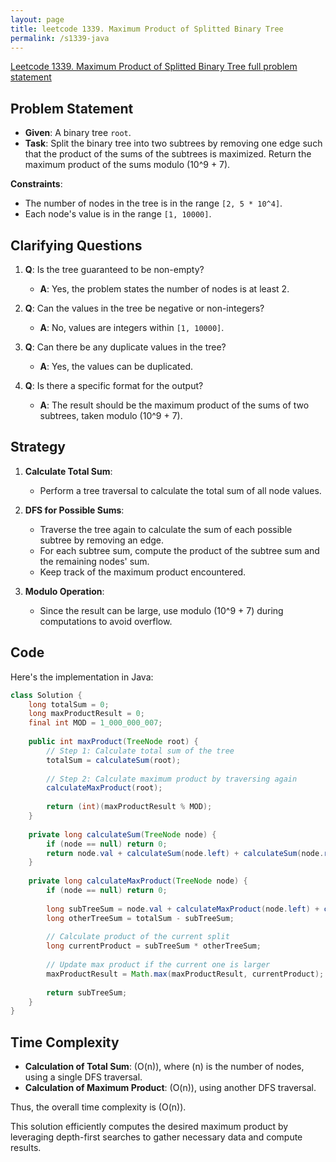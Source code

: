 ```yaml
---
layout: page
title: leetcode 1339. Maximum Product of Splitted Binary Tree
permalink: /s1339-java
---
```

[Leetcode 1339. Maximum Product of Splitted Binary Tree full problem statement](https://algoadvance.github.io/algoadvance/l1339)
## Problem Statement

- **Given**: A binary tree `root`.
- **Task**: Split the binary tree into two subtrees by removing one edge such that the product of the sums of the subtrees is maximized. Return the maximum product of the sums modulo \(10^9 + 7\).

**Constraints**:
- The number of nodes in the tree is in the range `[2, 5 * 10^4]`.
- Each node's value is in the range `[1, 10000]`.

## Clarifying Questions

1. **Q**: Is the tree guaranteed to be non-empty?
   - **A**: Yes, the problem states the number of nodes is at least 2.

2. **Q**: Can the values in the tree be negative or non-integers?
   - **A**: No, values are integers within `[1, 10000]`.

3. **Q**: Can there be any duplicate values in the tree?
   - **A**: Yes, the values can be duplicated.

4. **Q**: Is there a specific format for the output?
   - **A**: The result should be the maximum product of the sums of two subtrees, taken modulo \(10^9 + 7\).

## Strategy

1. **Calculate Total Sum**:
   - Perform a tree traversal to calculate the total sum of all node values.

2. **DFS for Possible Sums**:
   - Traverse the tree again to calculate the sum of each possible subtree by removing an edge.
   - For each subtree sum, compute the product of the subtree sum and the remaining nodes' sum.
   - Keep track of the maximum product encountered.

3. **Modulo Operation**:
   - Since the result can be large, use modulo \(10^9 + 7\) during computations to avoid overflow.

## Code

Here's the implementation in Java:

```java
class Solution {
    long totalSum = 0;
    long maxProductResult = 0;
    final int MOD = 1_000_000_007;
    
    public int maxProduct(TreeNode root) {
        // Step 1: Calculate total sum of the tree
        totalSum = calculateSum(root);
        
        // Step 2: Calculate maximum product by traversing again
        calculateMaxProduct(root);
        
        return (int)(maxProductResult % MOD);
    }
    
    private long calculateSum(TreeNode node) {
        if (node == null) return 0;
        return node.val + calculateSum(node.left) + calculateSum(node.right);
    }
    
    private long calculateMaxProduct(TreeNode node) {
        if (node == null) return 0;
        
        long subTreeSum = node.val + calculateMaxProduct(node.left) + calculateMaxProduct(node.right);
        long otherTreeSum = totalSum - subTreeSum;
        
        // Calculate product of the current split
        long currentProduct = subTreeSum * otherTreeSum;
        
        // Update max product if the current one is larger
        maxProductResult = Math.max(maxProductResult, currentProduct);
        
        return subTreeSum;
    }
}
```

## Time Complexity

- **Calculation of Total Sum**: \(O(n)\), where \(n\) is the number of nodes, using a single DFS traversal.
- **Calculation of Maximum Product**: \(O(n)\), using another DFS traversal.
 
Thus, the overall time complexity is \(O(n)\).

This solution efficiently computes the desired maximum product by leveraging depth-first searches to gather necessary data and compute results.